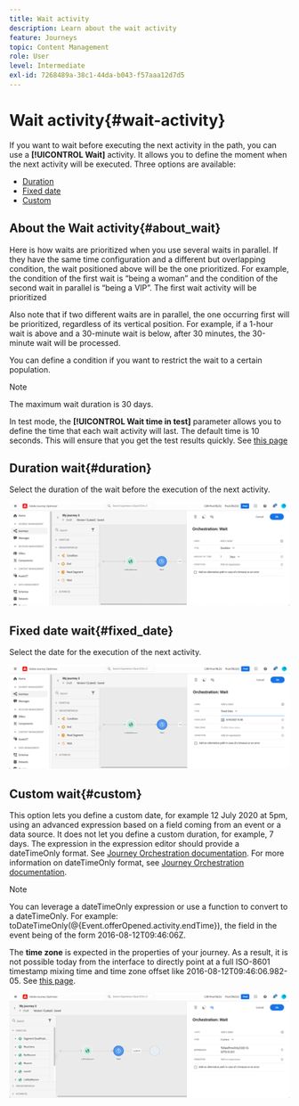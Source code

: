 ```yaml
---
title: Wait activity
description: Learn about the wait activity
feature: Journeys
topic: Content Management
role: User
level: Intermediate
exl-id: 7268489a-38c1-44da-b043-f57aaa12d7d5
---
```

# Wait activity{#wait-activity}

If you want to wait before executing the next activity in the path, you can use a **[!UICONTROL Wait]** activity. It allows you to define the moment when the next activity will be executed. Three options are available:

* [Duration](#duration) 
* [Fixed date](#fixed_date) 
* [Custom](#custom) 
<!--* [Email send time optimization](#email_send_time_optimization)-->

## About the Wait activity{#about_wait}

Here is how waits are prioritized when you use several waits in parallel. If they have the same time configuration and a different but overlapping condition, the wait positioned above will be the one prioritized. For example, the condition of the first wait is “being a woman” and the condition of the second wait in parallel is “being a VIP”. The first wait activity will be prioritized

Also note that if two different waits are in parallel, the one occurring first will be prioritized, regardless of its vertical position. For example, if a 1-hour wait is above and a 30-minute wait is below, after 30 minutes, the 30-minute wait will be processed.

You can define a condition if you want to restrict the wait to a certain population.

>[!NOTE]
>
>The maximum wait duration is 30 days.
>
>In test mode, the **[!UICONTROL Wait time in test]** parameter allows you to define the time that each wait activity will last. The default time is 10 seconds. This will ensure that you get the test results quickly. See [this page](../building-journeys/testing-the-journey.md) 

## Duration wait{#duration}

Select the duration of the wait before the execution of the next activity.

![](../assets/journey55.png)

## Fixed date wait{#fixed_date}

Select the date for the execution of the next activity.

![](../assets/journey56.png)

## Custom wait{#custom}

This option lets you define a custom date, for example 12 July 2020 at 5pm, using an advanced expression based on a field coming from an event or a data source. It does not let you define a custom duration, for example, 7 days. The expression in the expression editor should provide a dateTimeOnly format. See [Journey Orchestration documentation](expression/expressionadvanced.md). For more information on dateTimeOnly format, see [Journey Orchestration documentation](expression/data-types.md).

>[!NOTE]
>
>You can leverage a dateTimeOnly expression or use a function to convert to a dateTimeOnly. For example: toDateTimeOnly(@{Event.offerOpened.activity.endTime}), the field in the event being of the form 2016-08-12T09:46:06Z.
>
>The **time zone** is expected in the properties of your journey. As a result, it is not possible today from the interface to directly point at a full ISO-8601 timestamp mixing time and time zone offset like 2016-08-12T09:46:06.982-05. See [this page](../building-journeys/timezone-management.md).

![](../assets/journey57.png)

<!--## Email send time optimization{#email_send_time_optimization}

This type of wait uses a score calculated in Adobe Experience Platform. The score calculates the propensity to click or open an email in the future based on past behavior. Note that the algorithm calculating the score needs a certain amount of data to work. As a result, when it does not have enough data, the default wait time will apply. At publication time, you’ll be notified that the default time applies.

>[!NOTE]
>
>The first event of your journey must have a namespace.
>
>This capability is only available after an **[!UICONTROL Email]** activity. You need to have Adobe Campaign Standard.

1. In the **[!UICONTROL Amount of time]** field, define the number of hours to consider to optimize email sending.
1. In the **[!UICONTROL Optimization type]** field, choose if the optimization should increase clicks or opens.
1. In the **[!UICONTROL Default time]** field, define the default time to wait if the predictive send time score is not available.

    >[!NOTE]
    >
    >Note that the send time score can be unavailable because there is not enough data to perform the calculation. In this case, you will be informed, at publication time, that the default time applies.

![](../assets/journey57bis.png)-->
